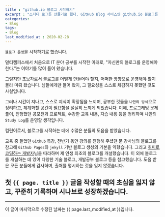 ```yaml
---
title : "github.io 블로그 시작하기"
excerpt : "스터디 로그를 만들기로 했다. GitHub Blog 서비스인 github.io 블로그를 이용한다."
categories:
- Blog
tags:
- Blog
last_modified_at : 2020-02-28
---
```




`블로그 운영`을 시작하기로 했습니다.



멀티캠퍼스에서 처음으로 IT 분야 공부를 시작한 이래로, "자신만의 블로그를 운영해야 한다."는 이야기를 많이 들어 왔습니다.

그렇지만 초보자로서 블로그를 어떻게 만들어야 할지, 어떠한 방향으로 운영해야 할지 몰라 미뤄 왔습니다. 남들에게만 들어 왔지, 그 필요성을 스스로 체감하지 못했던 것도 사실입니다.



그러나 시간이 지나고, 스스로 지식이 확장됨을 느끼며, 공부한 것들을 `나만의 방식`으로 정리하고, 체계화할 공간이 필요함을 절실히 느끼게 되었습니다. 이에, 프로그래밍 문제 풀이, 진행했던 공모전과 프로젝트, 수강한 교육 내용, 자습 내용 등을 정리하며 나만의 `Study Log`를 운영할 생각입니다.



컴린이로서, 블로그를 시작하는 데에 수많은 분들의 도움을 받았습니다.

교육 중 들었던 `Github` 특강, 전반기 동안 강의를 진행해 주셨던 문 강사님의 블로그를 참고해 `Github Pages`와 `jekyll` 기반 블로그 생성의 기본을 익혔습니다. 그리고 [취미로 코딩하는 개발자](https://devinlife.com/howto/)님을 따라하며 제 인생 최초의 블로그를 개설했습니다. 이 외에 블로그를 개설하는 데 있어 다양한 기술 블로그, 개발공부 블로그 등을 참고했습니다. 도움 받은 모든 분들에게 감사하며, 출처를 명시하는 것을 잊지 않겠습니다.





## 첫 `{{ page. title }}` 글을 작성할 때의 **초심**을 잃지 않고, 꾸준히 기록하며 시나브로 성장하겠습니다.

---

이 글이 마지막으로 수정된 날짜는 {{ page.last_modified_at }}입니다.


